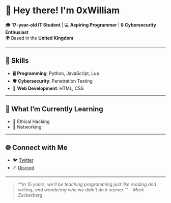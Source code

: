 # 👋 Hey there! I'm **0xWilliam** 

🎓 **17-year-old IT Student** | 💻 **Aspiring Programmer** | 🔒 **Cybersecurity Enthusiast**  
🌍 Based in the **United Kingdom**

---

## 🔧 **Skills**  
- 🖥️ **Programming**: Python, JavaScript, Lua  
- 🛡️ **Cybersecurity**: Penetration Testing
- 📱 **Web Development**: HTML, CSS

---

## 🌱 **What I’m Currently Learning**  
- 🧬 Ethical Hacking  
- 📡 Networking

---

## 🌐 **Connect with Me**  
- 🐦 [Twitter](https://x.com/williamlukz)  
- ☄️ [Discord](@williamlukz)  

---

> “_“In 15 years, we’ll be teaching programming just like reading and writing, and wondering why we didn’t do it sooner.”_” – _Mark Zuckerberg_
